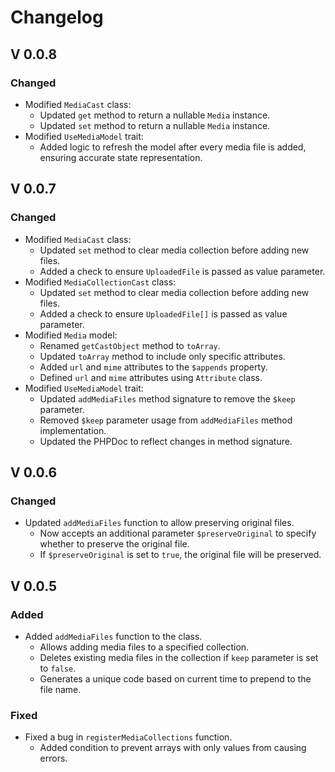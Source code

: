 # Changelog

##  V 0.0.8

### Changed
- Modified `MediaCast` class:
    - Updated `get` method to return a nullable `Media` instance.
    - Updated `set` method to return a nullable `Media` instance.
- Modified `UseMediaModel` trait:
    - Added logic to refresh the model after every media file is added, ensuring accurate state representation.


## V 0.0.7

### Changed
- Modified `MediaCast` class:
    - Updated `set` method to clear media collection before adding new files.
    - Added a check to ensure `UploadedFile` is passed as value parameter.
- Modified `MediaCollectionCast` class:
    - Updated `set` method to clear media collection before adding new files.
    - Added a check to ensure `UploadedFile[]` is passed as value parameter.
- Modified `Media` model:
    - Renamed `getCastObject` method to `toArray`.
    - Updated `toArray` method to include only specific attributes.
    - Added `url` and `mime` attributes to the `$appends` property.
    - Defined `url` and `mime` attributes using `Attribute` class.
- Modified `UseMediaModel` trait:
    - Updated `addMediaFiles` method signature to remove the `$keep` parameter.
    - Removed `$keep` parameter usage from `addMediaFiles` method implementation.
    - Updated the PHPDoc to reflect changes in method signature.


## V 0.0.6

### Changed

- Updated `addMediaFiles` function to allow preserving original files.
    - Now accepts an additional parameter `$preserveOriginal` to specify whether to preserve the original file.
    - If `$preserveOriginal` is set to `true`, the original file will be preserved.

## V 0.0.5

### Added

- Added `addMediaFiles` function to the class.
    - Allows adding media files to a specified collection.
    - Deletes existing media files in the collection if `keep` parameter is set to `false`.
    - Generates a unique code based on current time to prepend to the file name.

### Fixed

- Fixed a bug in `registerMediaCollections` function.
    - Added condition to prevent arrays with only values from causing errors.

